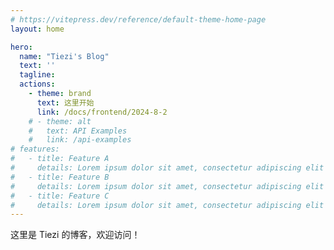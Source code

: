 ```yaml
---
# https://vitepress.dev/reference/default-theme-home-page
layout: home

hero:
  name: "Tiezi's Blog"
  text: ''
  tagline:
  actions:
    - theme: brand
      text: 这里开始
      link: /docs/frontend/2024-8-2
    # - theme: alt
    #   text: API Examples
    #   link: /api-examples
# features:
#   - title: Feature A
#     details: Lorem ipsum dolor sit amet, consectetur adipiscing elit
#   - title: Feature B
#     details: Lorem ipsum dolor sit amet, consectetur adipiscing elit
#   - title: Feature C
#     details: Lorem ipsum dolor sit amet, consectetur adipiscing elit
---
```


这里是 Tiezi 的博客，欢迎访问！
